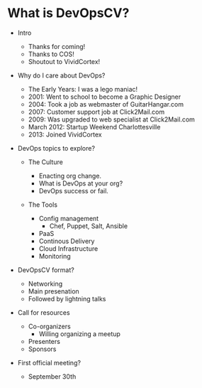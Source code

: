 What is DevOpsCV?
==============

- Intro
  - Thanks for coming!
  - Thanks to COS!
  - Shoutout to VividCortex!

- Why do I care about DevOps?
  - The Early Years: I was a lego maniac!
  - 2001: Went to school to become a Graphic Designer
  - 2004: Took a job as webmaster of GuitarHangar.com
  - 2007: Customer support job at Click2Mail.com
  - 2009: Was upgraded to web specialist at Click2Mail.com
  - March 2012: Startup Weekend Charlottesville
  - 2013: Joined VividCortex

- DevOps topics to explore?
  - The Culture
    - Enacting org change.
    - What is DevOps at your org?
    - DevOps success or fail.

  - The Tools
    - Config management
      - Chef, Puppet, Salt, Ansible
    - PaaS
    - Continous Delivery
    - Cloud Infrastructure
    - Monitoring

- DevOpsCV format?
  - Networking
  - Main presenation
  - Followed by lightning talks

- Call for resources
  - Co-organizers
    - Willing organizing a meetup
  - Presenters
  - Sponsors

- First official meeting?
  - September 30th
